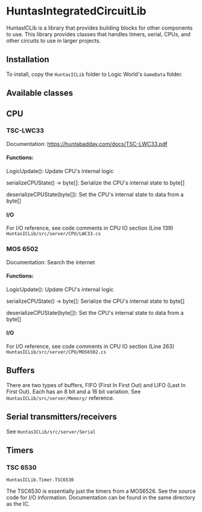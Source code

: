 # HuntasIntegratedCircuitLib

HuntasICLib is a library that provides building blocks for other components to use. This library provides classes that handles timers, serial, CPUs, and other circuits to use in larger projects.

## Installation
To install, copy the ``HuntasICLib`` folder to Logic World's ``GameData`` folder.

## Available classes
## CPU
### TSC-LWC33
Documentation: https://huntabadday.com/docs/TSC-LWC33.pdf

#### Functions:
LogicUpdate(): Update CPU's internal logic

serializeCPUState() -> byte[]: Serialize the CPU's internal state to byte[]

deserializeCPUState(byte[]): Set the CPU's internal state to data from a byte[]

#### I/O
For I/O reference, see code comments in CPU IO section (Line 139) ``HuntasICLib/src/server/CPU/LWC33.cs``

### MOS 6502
Documentation: Search the internet

#### Functions:
LogicUpdate(): Update CPU's internal logic

serializeCPUState() -> byte[]: Serialize the CPU's internal state to byte[]

deserializeCPUState(byte[]): Set the CPU's internal state to data from a byte[]

#### I/O
For I/O reference, see code comments in CPU IO section (Line 263) ``HuntasICLib/src/server/CPU/MOS6502.cs``

## Buffers
There are two types of buffers, FIFO (First In First Out) and LIFO (Last In First Out). Each has an 8 bit and a 16 bit variation. See ``HuntasICLib/src/server/Memory/`` reference.

## Serial transmitters/receivers
See ``HuntasICLib/src/server/Serial``

## Timers
### TSC 6530
``HuntasICLib.Timer.TSC6530``

The TSC6530 is essentially just the timers from a MOS6526. See the source code for I/O information. Documentation can be found in the same directory as the IC.